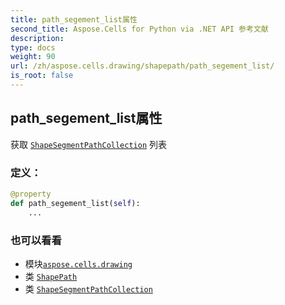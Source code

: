 ```yaml
---
title: path_segement_list属性
second_title: Aspose.Cells for Python via .NET API 参考文献
description:
type: docs
weight: 90
url: /zh/aspose.cells.drawing/shapepath/path_segement_list/
is_root: false
---
```

## path_segement_list属性

获取 [`ShapeSegmentPathCollection`](/cells/python-net/zh/aspose.cells.drawing/shapesegmentpathcollection) 列表
### 定义：
```python
@property
def path_segement_list(self):
    ...
```

### 也可以看看
* 模块[`aspose.cells.drawing`](../../)
* 类 [`ShapePath`](/cells/python-net/zh/aspose.cells.drawing/shapepath)
* 类 [`ShapeSegmentPathCollection`](/cells/python-net/zh/aspose.cells.drawing/shapesegmentpathcollection)
